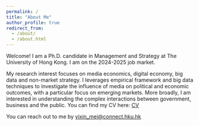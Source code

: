 ```yaml
---
permalink: /
title: "About Me"
author_profile: true
redirect_from: 
  - /about/
  - /about.html
---
```


Welcome! I am a Ph.D. candidate in Management and Strategy at The University of Hong Kong. I am on the 2024-2025 job market.

My research interest focuses on media economics, digital economy, big data and non-market strategy.  I leverages empirical framework and big data techniques to investigate the influence of media on political and economic outcomes, with a particular focus on emerging markets. More broadly, I am interested in understanding the complex interactions between government, business and the public.
You can find my CV here: [CV](https://www.dropbox.com/scl/fi/a8xe1ycpywhiswxjpulx3/CV_Yixin-MEI.pdf?rlkey=g321zn2dygvu7fnsataw80eez&dl=0)

You can reach out to me by [yixin_mei@connect.hku.hk](yixin_mei@connect.hku.hk)